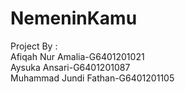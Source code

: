 # NemeninKamu
Project By : <br />
Afiqah Nur Amalia-G6401201021 <br />
Aysuka Ansari-G6401201087 <br />
Muhammad Jundi Fathan-G6401201105 <br />
